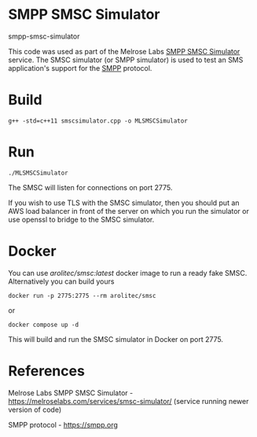 # SMPP SMSC Simulator

smpp-smsc-simulator

This code was used as part of the Melrose Labs <a href="https://melroselabs.com/services/smsc-simulator/">SMPP SMSC Simulator</a> service. The SMSC simulator (or SMPP simulator) is used to test an SMS application's support for the <a href="https://smpp.org">SMPP</a> protocol.

# Build

```
g++ -std=c++11 smscsimulator.cpp -o MLSMSCSimulator
```

# Run

```
./MLSMSCSimulator
```

The SMSC will listen for connections on port 2775.

If you wish to use TLS with the SMSC simulator, then you should put an AWS load balancer in front of the server on which you run the simulator or use openssl to bridge to the SMSC simulator.

# Docker

You can use _arolitec/smsc:latest_ docker image to run a ready fake SMSC.
Alternatively you can build yours

```
docker run -p 2775:2775 --rm arolitec/smsc
```

or

```
docker compose up -d
```

This will build and run the SMSC simulator in Docker on port 2775.

# References

Melrose Labs SMPP SMSC Simulator - https://melroselabs.com/services/smsc-simulator/ (service running newer version of code)

SMPP protocol - https://smpp.org
